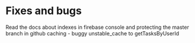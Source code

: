 # Fixes and bugs

Read the docs about indexes in firebase console and protecting the master branch in github
caching - buggy unstable_cache to getTasksByUserId
